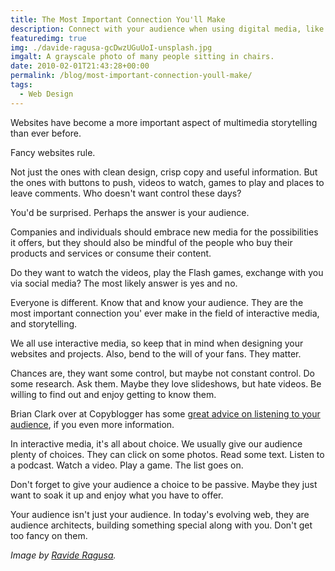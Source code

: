 ```yaml
---
title: The Most Important Connection You'll Make
description: Connect with your audience when using digital media, like it's the most important thing you'll do.
featuredimg: true
img: ./davide-ragusa-gcDwzUGuUoI-unsplash.jpg
imgalt: A grayscale photo of many people sitting in chairs.
date: 2010-02-01T21:43:28+00:00
permalink: /blog/most-important-connection-youll-make/
tags:
  - Web Design
---
```


Websites have become a more important aspect of multimedia storytelling than ever before.

Fancy websites rule.

Not just the ones with clean design, crisp copy and useful information. But the ones with buttons to push, videos to watch, games to play and places to leave comments. Who doesn't want control these days?

You'd be surprised. Perhaps the answer is your audience.

Companies and individuals should embrace new media for the possibilities it offers, but they should also be mindful of the people who buy their products and services or consume their content.

Do they want to watch the videos, play the Flash games, exchange with you via social media? The most likely answer is yes and no.

Everyone is different. Know that and know your audience. They are the most important connection you' ever make in the field of interactive media, and storytelling.

We all use interactive media, so keep that in mind when designing your websites and projects. Also, bend to the will of your fans. They matter.

Chances are, they want some control, but maybe not constant control. Do some research. Ask them. Maybe they love slideshows, but hate videos. Be willing to find out and enjoy getting to know them.

Brian Clark over at Copyblogger has some [great advice on listening to your audience](http://www.copyblogger.com/are-you-truly-focused-on-your-audience/), if you even more information.

In interactive media, it's all about choice. We usually give our audience plenty of choices. They can click on some photos. Read some text. Listen to a podcast. Watch a video. Play a game. The list goes on.

Don't forget to give your audience a choice to be passive. Maybe they just want to soak it up and enjoy what you have to offer.

Your audience isn't just your audience. In today's evolving web, they are audience architects, building something special along with you. Don't get too fancy on them.

_Image by [Ravide Ragusa](https://unsplash.com/photos/gcDwzUGuUoI)._
